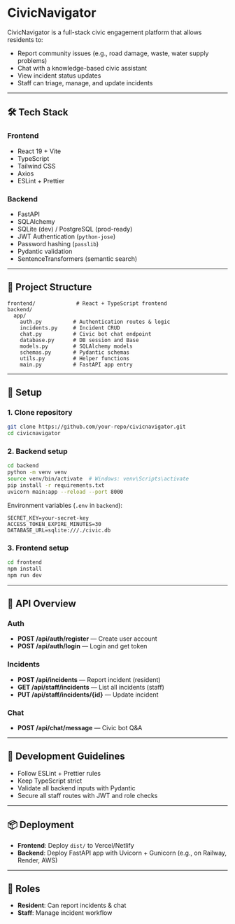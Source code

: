 # CivicNavigator

CivicNavigator is a full-stack civic engagement platform that allows residents to:
- Report community issues (e.g., road damage, waste, water supply problems)
- Chat with a knowledge-based civic assistant
- View incident status updates
- Staff can triage, manage, and update incidents

---

## 🛠 Tech Stack

### Frontend
- React 19 + Vite
- TypeScript
- Tailwind CSS
- Axios
- ESLint + Prettier

### Backend
- FastAPI
- SQLAlchemy
- SQLite (dev) / PostgreSQL (prod-ready)
- JWT Authentication (`python-jose`)
- Password hashing (`passlib`)
- Pydantic validation
- SentenceTransformers (semantic search)

---

## 📂 Project Structure

```
frontend/             # React + TypeScript frontend
backend/
  app/
    auth.py          # Authentication routes & logic
    incidents.py     # Incident CRUD
    chat.py          # Civic bot chat endpoint
    database.py      # DB session and Base
    models.py        # SQLAlchemy models
    schemas.py       # Pydantic schemas
    utils.py         # Helper functions
    main.py          # FastAPI app entry
```

---

## 🚀 Setup

### 1. Clone repository
```bash
git clone https://github.com/your-repo/civicnavigator.git
cd civicnavigator
```

### 2. Backend setup
```bash
cd backend
python -m venv venv
source venv/bin/activate  # Windows: venv\Scripts\activate
pip install -r requirements.txt
uvicorn main:app --reload --port 8000
```

Environment variables (`.env` in `backend`):
```
SECRET_KEY=your-secret-key
ACCESS_TOKEN_EXPIRE_MINUTES=30
DATABASE_URL=sqlite:///./civic.db
```

### 3. Frontend setup
```bash
cd frontend
npm install
npm run dev
```

---

## 🔌 API Overview

### Auth
- **POST /api/auth/register** — Create user account
- **POST /api/auth/login** — Login and get token

### Incidents
- **POST /api/incidents** — Report incident (resident)
- **GET /api/staff/incidents** — List all incidents (staff)
- **PUT /api/staff/incidents/{id}** — Update incident

### Chat
- **POST /api/chat/message** — Civic bot Q&A

---

## 📝 Development Guidelines

- Follow ESLint + Prettier rules
- Keep TypeScript strict
- Validate all backend inputs with Pydantic
- Secure all staff routes with JWT and role checks

---

## 📦 Deployment

- **Frontend**: Deploy `dist/` to Vercel/Netlify
- **Backend**: Deploy FastAPI app with Uvicorn + Gunicorn (e.g., on Railway, Render, AWS)

---

## 👥 Roles

- **Resident**: Can report incidents & chat
- **Staff**: Manage incident workflow